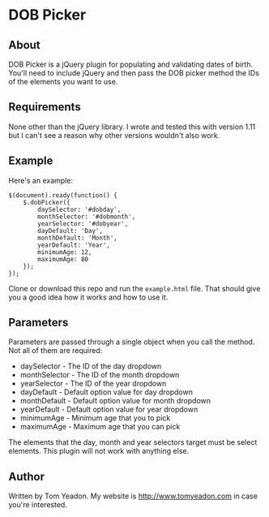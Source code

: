 # DOB Picker

## About

DOB Picker is a jQuery plugin for populating and validating dates of birth. You'll need to include jQuery and then pass the DOB picker method the IDs of the elements you want to use.

## Requirements

None other than the jQuery library. I wrote and tested this with version 1.11 but I can't see a reason why other versions wouldn't also work.

## Example

Here's an example:

	$(document).ready(function() {
		$.dobPicker({
			daySelector: '#dobday',
			monthSelector: '#dobmonth',
			yearSelector: '#dobyear',
			dayDefault: 'Day',
			monthDefault: 'Month',
			yearDefault: 'Year',
			minimumAge: 12,
			maximumAge: 80
		});
	});

Clone or download this repo and run the `example.html` file. That should give you a good idea how it works and how to use it.

## Parameters

Parameters are passed through a single object when you call the method. Not all of them are required:

* daySelector - The ID of the day dropdown
* monthSelector - The ID of the month dropdown
* yearSelector - The ID of the year dropdown
* dayDefault - Default option value for day dropdown
* monthDefault - Default option value for month dropdown
* yearDefault - Default option value for year dropdown
* minimumAge - Minimum age that you to pick
* maximumAge - Maximum age that you can pick

The elements that the day, month and year selectors target must be select elements. This plugin will not work with anything else.

## Author

Written by Tom Yeadon. My website is http://www.tomyeadon.com in case you're interested.
